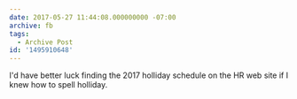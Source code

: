 ```yaml
---
date: 2017-05-27 11:44:08.000000000 -07:00
archive: fb
tags: 
  - Archive Post
id: '1495910648'
---
```


I'd have better luck finding the 2017 holliday schedule on the HR web site if I knew how to spell holliday.

